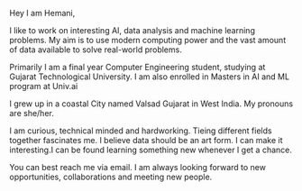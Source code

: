 Hey I am Hemani,

I like to work on interesting AI, data analysis and machine learning problems. My aim is to use modern computing power and the vast amount of data available to solve real-world problems.

Primarily I am a final year Computer Engineering student, studying at Gujarat Technological University. I am also enrolled in Masters in AI and ML program at Univ.ai

I grew up in a coastal City named Valsad Gujarat in West India. My pronouns are she/her.

I am curious, technical minded and hardworking. Tieing different fields together fascinates me. I believe data should be an art form. I can make it interesting.I can be found learning something new whenever I get a chance.

You can best reach me via email. I am always looking forward to new opportunities, collaborations and meeting new people.
